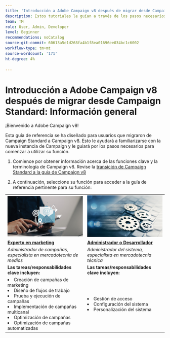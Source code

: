 ```yaml
---
title: 'Introducción a Adobe Campaign v8 después de migrar desde Campaign Standard: Información general'
description: Estos tutoriales le guían a través de los pasos necesarios para empezar a utilizar la nueva aplicación de Campaign v8.
team: TM
role: User, Admin, Developer
level: Beginner
recommendations: noCatalog
source-git-commit: 60613a5e1d268fa4b1f8ea01696ee034bc1c6002
workflow-type: tm+mt
source-wordcount: '171'
ht-degree: 4%

---
```



# Introducción a Adobe Campaign v8 después de migrar desde Campaign Standard: Información general

¡Bienvenido a Adobe Campaign v8!

Esta guía de referencia se ha diseñado para usuarios que migraron de Campaign Standard a Campaign v8. Esto le ayudará a familiarizarse con la nueva instancia de Campaign y le guiará por los pasos necesarios para comenzar a utilizar su función.

1. Comience por obtener información acerca de las funciones clave y la terminología de Campaign v8. Revise la [transición de Campaign Standard a la guía de Campaign v8](https://experienceleague.adobe.com/es/docs/campaign-web/v8/start/acs-migration)

2. A continuación, seleccione su función para acceder a la guía de referencia pertinente para su función:

<table>
<tr>
  <td>
    <a href="get-started-for-marketers.md">
      <img alt="Administrador de campañas"src="./_assets/digital_marketing.jpeg"/>
    </a>
    <div>
  </td>
  <td>
  <a href="get-started-for-administrators-developers.md">
    <img alt="Administrador o desarrollador" src="./_assets/admin.jpeg"/>
    </a>
    <div>
  </td>
  </tr>
  <tr>
    <td>
    <a href="get-started-for-marketers.md">
    <strong>Experto en marketing</strong>
    </a>
    </td>
    <td>
      <a href="get-started-for-administrators-developers.md">
      <strong>Administrador o Desarrollador</strong>
      </a>
    </td>
  </tr>
    <td>
    <em>Administrador de campañas, especialista en mercadotecnia de medios</em>
    </td>
    <td>
      <em> Administrador del sistema, especialista en mercadotecnia técnica</em>
    </td>
  <tr>
    <td>
    <b>Las tareas/responsabilidades clave incluyen:</b>
    </td>
      <td>
    <b>Las tareas/responsabilidades clave incluyen:</b>
    </td>
  </tr>
  <tr>
    <td>
      <li>Creación de campañas de marketing
      <li>Diseño de flujos de trabajo
      <li>Prueba y ejecución de campañas
      <li>Implementación de campañas multicanal
      <li>Optimización de campañas
      <li>Optimización de campañas automatizadas
    </td>
    <td>
        <li>Gestión de acceso
        <li>Configuración del sistema
        <li> Personalización del sistema
    </td>
</tr>
</table>
</div>
